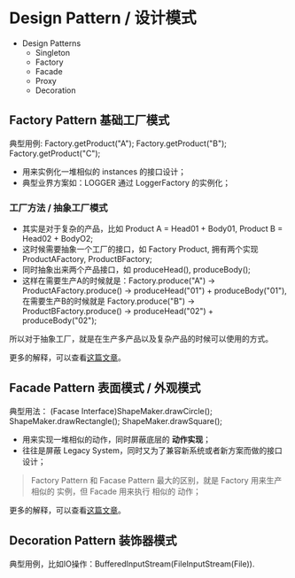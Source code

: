 # Design Pattern / 设计模式

* Design Patterns
  - Singleton
  - Factory
  - Facade
  - Proxy
  - Decoration

## Factory Pattern 基础工厂模式

典型用例: 
Factory.getProduct("A");
Factory.getProduct("B"); 
Factory.getProduct("C"); 

- 用来实例化一堆相似的 instances 的接口设计；
- 典型业界方案如：LOGGER 通过 LoggerFactory 的实例化；

### 工厂方法 / 抽象工厂模式

- 其实是对于复杂的产品，比如 Product A = Head01 + Body01, Product B = Head02 + BodyO2;
- 这时候需要抽象一个工厂的接口，如 Factory Product, 拥有两个实现 ProductAFactory, ProductBFactory;
- 同时抽象出来两个产品接口，如 produceHead(), produceBody();
- 这样在需要生产A的时候就是：Factory.produce("A") -> ProductAFactory.produce() -> produceHead("01") + produceBody("01"), 在需要生产B的时候就是 Factory.produce("B") -> ProductBFactory.produce() -> produceHead("02") + produceBody("02");

所以对于抽象工厂，就是在生产多产品以及复杂产品的时候可以使用的方式。

更多的解释，可以查看[这篇文章](https://www.jianshu.com/p/8c6b9bf3b1a9)。

## Facade Pattern 表面模式 / 外观模式

典型用法：
(Facase Interface)ShapeMaker.drawCircle();
ShapeMaker.drawRectangle();
ShapeMaker.drawSquare();

- 用来实现一堆相似的动作，同时屏蔽底层的 __动作实现__；
- 往往是屏蔽 Legacy System，同时又为了兼容新系统或者新方案而做的接口设计；

> Factory Pattern 和 Facase Pattern 最大的区别，就是 Factory 用来生产 相似的 实例，但 Facade 用来执行 相似的 动作；

更多的解释，可以查看[这篇文章](https://www.jianshu.com/p/6c4441e441ca)。

## Decoration Pattern 装饰器模式

典型用例，比如IO操作：BufferedInputStream(FileInputStream(File)).